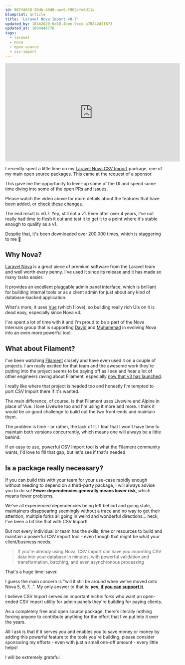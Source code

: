 ```yaml
---
id: 907fd638-20db-49d8-aec9-f902cfe6d11a
blueprint: article
title: 'Laravel Nova Import v0.7'
updated_by: 104b2029-6d10-4bee-9cce-a70842d2f673
updated_at: 1694446776
tags:
  - laravel
  - nova
  - open-source
  - csv-import
---
```

<iframe width="560" height="315" src="https://www.youtube-nocookie.com/embed/6Wxj2XtN22Q?si=-rP8w5tx_DYONd5_" title="YouTube video player" frameborder="0" allow="accelerometer; autoplay; clipboard-write; encrypted-media; gyroscope; picture-in-picture; web-share" allowfullscreen></iframe>

I recently spent a little time on my [Laravel Nova CSV Import](https://github.com/simonhamp/laravel-nova-csv-import) package, one of my main open source packages. This came at the request of a sponsor.

This gave me the opportunity to level-up some of the UI and spend some time diving into some of the open PRs and issues.

Please watch the video above for more details about the features that have been added, or [check these changes](https://github.com/simonhamp/laravel-nova-csv-import/compare/v0.6.7...v0.7.2).

The end result is v0.7. Yep, still not a v1. Even after over 4 years, I've not really had time to flesh it out and test it to get it to a point where it's stable enough to qualify as a v1.

Despite that, it's been downloaded over 200,000 times, which is staggering to me 🤯

## Why Nova?

[Laravel Nova](https://nova.laravel.com) is a great piece of premium software from the Laravel team and well worth every penny. I've used it since its release and it has made so many tasks easier.

It provides an excellent pluggable admin panel interface, which is brilliant for building internal tools or as a client admin for just about any kind of database-backed application.

What's more, it uses [Vue](https://vuejs.org/) (which I love), so building really rich UIs on it is dead easy, especially since Nova v4.

I've spent a lot of time with it and I'm proud to be a part of the Nova Internals group that is supporting [David](https://github.com/davidhemphill) and [Muhammad](https://github.com/crynobone) in evolving Nova into an even more powerful tool.

## What about Filament?

I've been watching [Filament](https://filamentphp.com) closely and have even used it on a couple of projects. I am really excited for that team and the awesome work they're putting into the project seems to be paying off as I see and hear a lot of other engineers raving about Filament, especially [now that v3 has launched](https://v3when.com/).

I really like where that project is headed too and honestly I'm tempted to port CSV Import there if it's wanted.

The main difference, of course, is that Filament uses Livewire and Alpine in place of Vue. I love Livewire too and I'm using it more and more. I think it would be an good challenge to build out the two front-ends and maintain them.

The problem is time - or rather, the lack of it. I fear that I won't have time to maintain both versions concurrently, which means one will always be a little behind.

If an easy to use, powerful CSV Import tool is what the Filament community wants, I'd love to fill that gap, but let's see if that's needed.

## Is a package really necessary?

If you can build this with your team for your use-case rapidly enough without needing to depend on a third-party package, I will always advise you to do so! **Fewer dependencies generally means lower risk**, which means fewer problems.

We've all experienced dependencies being left behind and going stale, maintainers disappearing seemingly without a trace and no way to get their attention, multiple forks all going in weird and wonderful directions... heck, I've been a bit like that with CSV Import!

But not every individual or team has the skills, time or resources to build and maintain a powerful CSV import tool - even though that might be what your client/business needs.

> If you're already using Nova, CSV Import can have you importing CSV data into your database in minutes, with powerful validation and transformation, batching, and even asynchronous processing

That's a huge time-saver.

I guess the main concern is "will it still be around when we've moved onto Nova 5, 6, 7...". My only answer to that is: **yes, [if you can support it](https://github.com/sponsors/simonhamp)**.

I believe CSV Import serves an important niche: folks who want an open-ended CSV import utility for admin panels they're building for paying clients.

As a completely free and open source package, there's literally nothing forcing anyone to contribute anything for the effort that I've put into it over the years.

All I ask is that if it serves you and enables you to save money or money by adding this powerful feature to the tools you're building, please consider sponsoring my efforts - even with just a small one-off amount - every little helps!

I will be extremely grateful.